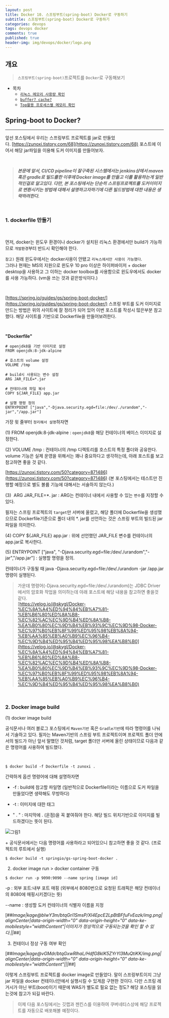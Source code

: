 ```yaml
---
layout: post
title: Docker 10. 스프링부트(spring-boot) Docker로 구동하기
subtitle: 스프링부트(spring-boot) Docker로 구동하기
categories: devops
tags: devops docker
comments: true
published: true
header-img: img/devops/docker/logo.png
---
```


## 개요
> `스프링부트(spring-boot)`프로젝트를 `Docker`로 구동해보기
  
- 목차
	- [`리눅스 메모리 사용량 확인`](#리눅스-메모리-사용량)
	- [`buffer? cache?`](#buffer-cache)
	- [`Top활용 프로세스별 메모리 확인`](#top활용-프로세스별-메모리-확인)
  
## Spring-boot to Docker?
---
앞선 포스팅에서 우리는 스프링부트 프로젝트를 jar로 만들었다. [https://zunoxi.tistory.com/68](https://zunoxi.tistory.com/68) 포스트에 이어서 해당 jar파일을 이용해 도커 이미지를 만들어보자. 

<br>

> _**본문에 앞서, CI/CD pipeline이 잘구축된 시스템에서는 jenkins상에서 maven 혹은 gradle로 빌드를한 이후에 Docker image를 만들고 이를 활용하는게 일반적인걸로 알고있다. 다만, 본 포스팅에서는 단순히 스프링프로젝트를 도커이미지로 변환시키는 방법에 대해서 설명하고자하기에 다른 빌드방법에 대한 내용은 생략하려한다.**_ 

<br>


### **1\. dockerfile 만들기**

<br>

먼저, docker는 윈도우 환경이나 docker가 설치된 리눅스 환경에서만 build가 가능하므로 `개발환경`부터 반드시 확인해야 한다.

`참고)` 원래 윈도우에서는 docker사용이 안됐고 `리눅스에서만 사용이 가능했다`.  
그러나 현재는 MS의 지원으로 윈도우 10 pro 이상은 하이퍼바이저 + docker desktop을 사용하고 그 이하는 docker toolbox를 사용함으로 윈도우에서도 docker를 사용 가능하다. (vm을 쓰는 것과 같은방식이다.)

<br>

[https://spring.io/guides/gs/spring-boot-docker/](https://spring.io/guides/gs/spring-boot-docker/)
스프링 부트를 도커 이미지로 만드는 방법은 위의 사이트에 잘 정리가 되어 있어 이번 포스트를 작성시 많은부분 참고했다. 해당 사이트를 기반으로 Dockerfile을 만들어보려한다.

<br>

**"Dockerfile"**

```
# openjdk8을 기반 이미지로 설정
FROM openjdk:8-jdk-alpine

# 호스트의 volume 설정
VOLUME /tmp

# build시 사용되는 변수 설정
ARG JAR_FILE=*.jar

# 컨테이너에 파일 복사
COPY ${JAR_FILE} app.jar

# 실행 명령 정의
ENTRYPOINT ["java","-Djava.security.egd=file:/dev/./urandom","-jar","/app.jar"]

```

가장 윗 줄부터 `정리해서 설명`하자면

(1) FROM openjdk:8-jdk-alpine : `openjdk8`을 해당 컨테이너의 베이스 이미지로 설정한다.

(2) VOLUME /tmp : 컨테이너의 /tmp 디렉토리를 호스트의 특정 폴더와 공유한다.
volume 기능은 실제 운영을 위해서는 꽤나 중요하다고 생각하는데, 아래 포스트를 보고 참고하면 좋을 것 같다.

[https://zunoxi.tistory.com/50?category=871486](https://zunoxi.tistory.com/50?category=871486) (본 포스팅에서는 테스트만 진행할 예정으로 별도 볼륨 기능에 대해서는 서술하지 않는다.)

(3)  ARG JAR\_FILE=\*. jar : ARG는 컨테이너 내에서 사용할 수 있는 `변수`를 지정할 수 있다. 

필자는 스프링 프로젝트의 `target`만 서버에 올렸고, 해당 폴더에 Dockerfile을 생성했으므로 Dockerfile기준으로 폴더 내의 \*. jar를 선언하는 것은 스프링 부트의 빌드된 jar  파일을 의미한다. 

(4) COPY ${JAR\_FILE} app.jar : 위에 선언했던 JAR\_FILE 변수를 컨테이너의 app.jar로 복사한다.

(5) ENTRYPOINT \["java", "-Djava.security.egd=file:/dev/./urandom","-jar","/app.jar"\] : 실행할 명령을 정의.

컨테이너가 구동될 때 java -Djava.security.egd=file:/dev/./urandom -jar /app.jar 명령이 실행된다.

> 가운데 명령어(-Djava.security.egd=file:/dev/./urandom)는 JDBC Driver에서의 암호화 작업을 의미하는데 아래 포스트에 해당 내용을 참고하면 좋을것 같다.  
[https://velog.io/@skygl/Docker-%EC%8A%A4%ED%94%84%EB%A7%81-%EB%B6%80%ED%8A%B8-%EC%82%AC%EC%9D%B4%ED%8A%B8-%EA%B0%80%EC%9D%B4%EB%93%9C%EC%9D%98-Docker-%EC%97%B0%EB%8F%99%ED%95%98%EB%8A%94-%EB%AA%85%EB%A0%B9%EC%96%B4-%EC%9D%B4%ED%95%B4%ED%95%98%EA%B8%B0](https://velog.io/@skygl/Docker-%EC%8A%A4%ED%94%84%EB%A7%81-%EB%B6%80%ED%8A%B8-%EC%82%AC%EC%9D%B4%ED%8A%B8-%EA%B0%80%EC%9D%B4%EB%93%9C%EC%9D%98-Docker-%EC%97%B0%EB%8F%99%ED%95%98%EB%8A%94-%EB%AA%85%EB%A0%B9%EC%96%B4-%EC%9D%B4%ED%95%B4%ED%95%98%EA%B8%B0)

<br>

### **2\. Docker image build**


(1) docker image build

공식문서나 여러 블로그 포스팅에서 `Maven기반` 혹은 `Gradle기반`에 따라 명령어를 나눠서 기술하고 있다. 필자는 Maven기반의 스프링 부트 프로젝트이며 프로젝트 폴더 안에서의 빌드가 아닌 앞서 말했던 것처럼, target 폴더만 서버에 올린 상태이므로 다음과 같은 명령어를 사용하여 빌드했다.

<br>



```
$ docker build -f Dockerfile -t zunoxi .
```

간략하게 옵션 명령어에 대해 설명하자면

- \-f : build에 참고할 파일명 (일반적으로 Dockerfile이라는 이름으로 도커 파일을 만들었다면 생략해도 무방하다)

- \-t : 이미지에 대한 태그

- " . " : 마지막에 . (온점)을 꼭 붙여줘야 한다. 해당 빌드 위치기반으로 이미지를 빌드하겠다는 뜻이 된다.

![그림1](https://cdn.jsdelivr.net/gh/zunoxi/zunoxi.github.io/assets/img/devops/docker/spring/1.png)

\+ 공식문서에서는 다음 명령어를 사용하라고 되어있으니 참고하면 좋을 것 같다. (프로젝트의 루트에서 실행)

```
$ docker build -t springio/gs-spring-boot-docker .
```

2) docker image run > docker container 구동

```
$ docker run -p 9090:9090 --name spring [image id]
```

\-p : 외부 포트:내부 포트 매핑 (외부에서 8080번으로 요청된 트래픽은 해당 컨테이너의 8080에 매핑시키겠다는 뜻)

\--name : 생성할 도커 컨테이너의 식별자 이름을 지정

[##_Image|kage@bIwY3m/btqGri1SmsP/Xl4EpcE2LpBtBFfuFvEazk/img.png|alignCenter|data-origin-width="0" data-origin-height="0" data-ke-mobilestyle="widthContent"|이미지가 정상적으로 구동되는것을 확인 할 수 있다.||_##]

3) 컨테이너 정상 구동 여부 확인

[##_Image|kage@vGMdr/btqGxwRlhaL/HdfG8kIK5ZYrYl3MuQtiKK/img.png|alignCenter|data-origin-width="0" data-origin-height="0" data-ke-mobilestyle="widthContent"|||_##]

이렇게 스프링부트 프로젝트를 docker image로 만들었다. 말이 스프링부트이지 그냥 jar 파일을 docker 컨테이너안에서 실행시킬 수 있게끔 구현한 것이다. 다만 스프링 레거시가 아닌 부트(boot)이기 때문에 WAS가 별도로 필요 없는 정도? 해당 포스팅을 읽는것에 참고가 되길 바란다.

> 이제 다음 포스팅에서는 깃랩과 젠킨스를 이용하여 쿠버네티스상에 해당 프로젝트를 자동으로 배포해볼 예정이다.